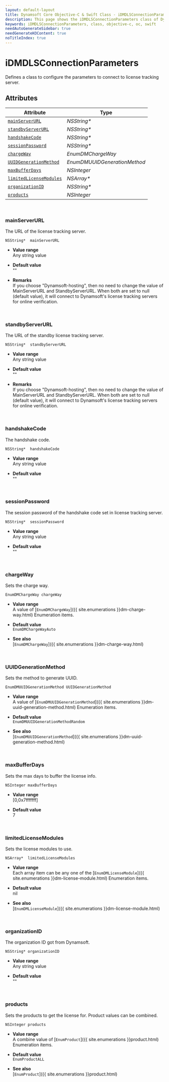 ```yaml
---
layout: default-layout
title: Dynamsoft Core Objective-C & Swift Class - iDMDLSConnectionParameters
description: This page shows the iDMDLSConnectionParameters class of Dynamsoft Core for iOS SDK.
keywords: iDMDLSConnectionParameters, class, objective-c, oc, swift
needAutoGenerateSidebar: true
needGenerateH3Content: true
noTitleIndex: true
---
```



# iDMDLSConnectionParameters
Defines a class to configure the parameters to connect to license tracking server.  


## Attributes
    
| Attribute | Type |
|---------- | ---- |
| [`mainServerURL`](#mainserverurl) | *NSString\** |
| [`standbyServerURL`](#standbyserverurl) | *NSString\** |
| [`handshakeCode`](#handshakecode) | *NSString\** |
| [`sessionPassword`](#sessionpassword) | *NSString\** |
| [`chargeWay`](#chargeway) | *EnumDMChargeWay* |
| [`UUIDGenerationMethod`](#uuidgenerationmethod) | *EnumDMUUIDGenerationMethod* |
| [`maxBufferDays`](#maxbufferdays) | *NSInteger* |
| [`limitedLicenseModules`](#limitedlicensemodules) | *NSArray\** |
| [`organizationID`](#organizationid) | *NSString\** |
| [`products`](#products) | *NSInteger* |


&nbsp;

### mainServerURL
The URL of the license tracking server.
```objc
NSString*  mainServerURL
```
- **Value range**   
    Any string value   
      
- **Default value**   
    ""

- **Remarks**   
    If you choose "Dynamsoft-hosting", then no need to change the value of MainServerURL and StandbyServerURL. When both are set to null (default value), it will connect to Dynamsoft's license tracking servers for online verification.   


&nbsp;

### standbyServerURL
The URL of the standby license tracking server.
```objc
NSString*  standbyServerURL
```
- **Value range**   
    Any string value   
      
- **Default value**   
    ""

- **Remarks**   
    If you choose "Dynamsoft-hosting", then no need to change the value of MainServerURL and StandbyServerURL. When both are set to null (default value), it will connect to Dynamsoft's license tracking servers for online verification.   


&nbsp;

### handshakeCode
The handshake code.
```objc
NSString*  handshakeCode
```
- **Value range**   
    Any string value   
      
- **Default value**   
    ""

&nbsp;

### sessionPassword
The session password of the handshake code set in license tracking server.
```objc
NSString*  sessionPassword
```
- **Value range**   
    Any string value   
      
- **Default value**   
    ""

&nbsp;

### chargeWay
Sets the charge way.
```objc
EnumDMChargeWay chargeWay
```
- **Value range**   
    A value of [`EnumDMChargeWay`]({{ site.enumerations }}dm-charge-way.html) Enumeration items.
      
- **Default value**   
    `EnumDMChargeWayAuto`
    
- **See also**  
    [`EnumDMChargeWay`]({{ site.enumerations }}dm-charge-way.html)
      

&nbsp;

### UUIDGenerationMethod
Sets the method to generate UUID.
```objc
EnumDMUUIDGenerationMethod UUIDGenerationMethod
```
- **Value range**   
    A value of [`EnumDMUUIDGenerationMethod`]({{ site.enumerations }}dm-uuid-generation-method.html) Enumeration items.
      
- **Default value**   
    `EnumDMUUIDGenerationMethodRandom`
    
- **See also**  
    [`EnumDMUUIDGenerationMethod`]({{ site.enumerations }}dm-uuid-generation-method.html)
      

&nbsp;

### maxBufferDays
Sets the max days to buffer the license info.
```objc
NSInteger maxBufferDays
```
- **Value range**   
    [0,0x7fffffff]   
      
- **Default value**   
    7

&nbsp;

### limitedLicenseModules
Sets the license modules to use.
```objc
NSArray*  limitedLicenseModules
```
- **Value range**   
    Each array item can be any one of the [`EnumDMLicenseModule`]({{ site.enumerations }}dm-license-module.html) Enumeration items.   
      
- **Default value**   
    nil
    
- **See also**  
    [`EnumDMLicenseModule`]({{ site.enumerations }}dm-license-module.html)    
      
&nbsp;

### organizationID
The organization ID got from Dynamsoft.
```objc
NSString* organizationID
```
- **Value range**   
    Any string value   
      
- **Default value**   
    ""

&nbsp;

### products
Sets the products to get the license for. Product values can be combined.
```objc
NSInteger products
```
- **Value range**   
    A combine value of [`EnumProduct`]({{ site.enumerations }}product.html) Enumeration items.
      
- **Default value**   
    `EnumProductALL`
    
- **See also**  
    [`EnumProduct`]({{ site.enumerations }}product.html)
  